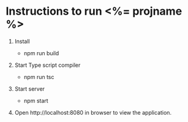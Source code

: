 Instructions to run <%= projname %>
=============================

1.  Install
	*  npm run build

2.  Start Type script compiler
	*  npm run tsc

3.  Start server
	*  npm start

4.	Open http://localhost:8080 in browser to view the application.